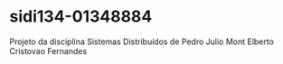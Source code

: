 # sidi134-01348884
Projeto da disciplina Sistemas Distribuídos de Pedro Julio Mont Elberto Cristovao Fernandes
